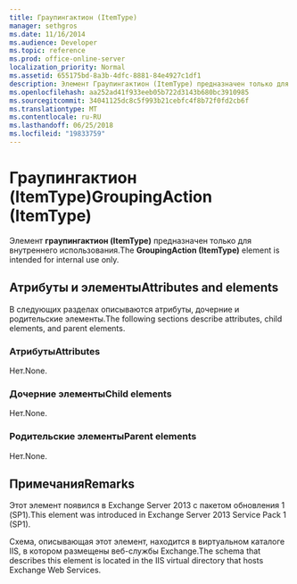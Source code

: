 ```yaml
---
title: Граупингактион (ItemType)
manager: sethgros
ms.date: 11/16/2014
ms.audience: Developer
ms.topic: reference
ms.prod: office-online-server
localization_priority: Normal
ms.assetid: 655175bd-8a3b-4dfc-8881-84e4927c1df1
description: Элемент Граупингактион (ItemType) предназначен только для внутреннего использования.
ms.openlocfilehash: aa252ad41f933eeb05b722d3143b680bc3910985
ms.sourcegitcommit: 34041125dc8c5f993b21cebfc4f8b72f0fd2cb6f
ms.translationtype: MT
ms.contentlocale: ru-RU
ms.lasthandoff: 06/25/2018
ms.locfileid: "19833759"
---
```

# <a name="groupingaction-itemtype"></a><span data-ttu-id="ea3d3-103">Граупингактион (ItemType)</span><span class="sxs-lookup"><span data-stu-id="ea3d3-103">GroupingAction (ItemType)</span></span>

<span data-ttu-id="ea3d3-104">Элемент **граупингактион (ItemType)** предназначен только для внутреннего использования.</span><span class="sxs-lookup"><span data-stu-id="ea3d3-104">The **GroupingAction (ItemType)** element is intended for internal use only.</span></span> 

## <a name="attributes-and-elements"></a><span data-ttu-id="ea3d3-105">Атрибуты и элементы</span><span class="sxs-lookup"><span data-stu-id="ea3d3-105">Attributes and elements</span></span>

<span data-ttu-id="ea3d3-106">В следующих разделах описываются атрибуты, дочерние и родительские элементы.</span><span class="sxs-lookup"><span data-stu-id="ea3d3-106">The following sections describe attributes, child elements, and parent elements.</span></span>
  
### <a name="attributes"></a><span data-ttu-id="ea3d3-107">Атрибуты</span><span class="sxs-lookup"><span data-stu-id="ea3d3-107">Attributes</span></span>

<span data-ttu-id="ea3d3-108">Нет.</span><span class="sxs-lookup"><span data-stu-id="ea3d3-108">None.</span></span>
  
### <a name="child-elements"></a><span data-ttu-id="ea3d3-109">Дочерние элементы</span><span class="sxs-lookup"><span data-stu-id="ea3d3-109">Child elements</span></span>

<span data-ttu-id="ea3d3-110">Нет.</span><span class="sxs-lookup"><span data-stu-id="ea3d3-110">None.</span></span>
  
### <a name="parent-elements"></a><span data-ttu-id="ea3d3-111">Родительские элементы</span><span class="sxs-lookup"><span data-stu-id="ea3d3-111">Parent elements</span></span>

<span data-ttu-id="ea3d3-112">Нет.</span><span class="sxs-lookup"><span data-stu-id="ea3d3-112">None.</span></span>
  
## <a name="remarks"></a><span data-ttu-id="ea3d3-113">Примечания</span><span class="sxs-lookup"><span data-stu-id="ea3d3-113">Remarks</span></span>

<span data-ttu-id="ea3d3-114">Этот элемент появился в Exchange Server 2013 с пакетом обновления 1 (SP1).</span><span class="sxs-lookup"><span data-stu-id="ea3d3-114">This element was introduced in Exchange Server 2013 Service Pack 1 (SP1).</span></span>
  
<span data-ttu-id="ea3d3-115">Схема, описывающая этот элемент, находится в виртуальном каталоге IIS, в котором размещены веб-службы Exchange.</span><span class="sxs-lookup"><span data-stu-id="ea3d3-115">The schema that describes this element is located in the IIS virtual directory that hosts Exchange Web Services.</span></span>
  

